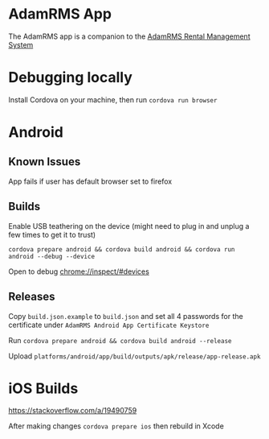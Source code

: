 # AdamRMS App

The AdamRMS app is a companion to the [AdamRMS Rental Management System](https://github.com/bstudios/adam-rms)

# Debugging locally

Install Cordova on your machine, then run `cordova run browser`

# Android

## Known Issues

App fails if user has default browser set to firefox

## Builds

Enable USB teathering on the device (might need to plug in and unplug a few times to get it to trust)

`cordova prepare android && cordova build android && cordova run android --debug --device`

Open to debug [chrome://inspect/#devices](chrome://inspect/#devices)

## Releases 

Copy `build.json.example` to `build.json` and set all 4 passwords for the certificate under `AdamRMS Android App Certificate Keystore`

Run `cordova prepare android && cordova build android --release`

Upload `platforms/android/app/build/outputs/apk/release/app-release.apk`

# iOS Builds

https://stackoverflow.com/a/19490759 

After making changes `cordova prepare ios` then rebuild in Xcode
